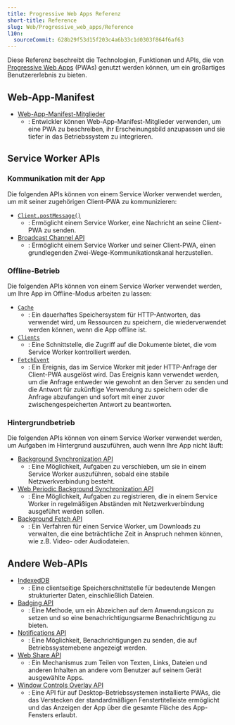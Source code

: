 ```yaml
---
title: Progressive Web Apps Referenz
short-title: Reference
slug: Web/Progressive_web_apps/Reference
l10n:
  sourceCommit: 628b29f53d15f203c4a6b33c1d0303f864f6af63
---
```


Diese Referenz beschreibt die Technologien, Funktionen und APIs, die von [Progressive Web Apps](/de/docs/Web/Progressive_web_apps) (PWAs) genutzt werden können, um ein großartiges Benutzererlebnis zu bieten.

## Web-App-Manifest

- [Web-App-Manifest-Mitglieder](/de/docs/Web/Progressive_web_apps/Manifest)
  - : Entwickler können Web-App-Manifest-Mitglieder verwenden, um eine PWA zu beschreiben, ihr Erscheinungsbild anzupassen und sie tiefer in das Betriebssystem zu integrieren.

## Service Worker APIs

### Kommunikation mit der App

Die folgenden APIs können von einem Service Worker verwendet werden, um mit seiner zugehörigen Client-PWA zu kommunizieren:

- [`Client.postMessage()`](/de/docs/Web/API/Client/postMessage)
  - : Ermöglicht einem Service Worker, eine Nachricht an seine Client-PWA zu senden.
- [Broadcast Channel API](/de/docs/Web/API/Broadcast_Channel_API)
  - : Ermöglicht einem Service Worker und seiner Client-PWA, einen grundlegenden Zwei-Wege-Kommunikationskanal herzustellen.

### Offline-Betrieb

Die folgenden APIs können von einem Service Worker verwendet werden, um Ihre App im Offline-Modus arbeiten zu lassen:

- [`Cache`](/de/docs/Web/API/Cache)
  - : Ein dauerhaftes Speichersystem für HTTP-Antworten, das verwendet wird, um Ressourcen zu speichern, die wiederverwendet werden können, wenn die App offline ist.
- [`Clients`](/de/docs/Web/API/Clients)
  - : Eine Schnittstelle, die Zugriff auf die Dokumente bietet, die vom Service Worker kontrolliert werden.
- [`FetchEvent`](/de/docs/Web/API/FetchEvent)
  - : Ein Ereignis, das im Service Worker mit jeder HTTP-Anfrage der Client-PWA ausgelöst wird. Das Ereignis kann verwendet werden, um die Anfrage entweder wie gewohnt an den Server zu senden und die Antwort für zukünftige Verwendung zu speichern oder die Anfrage abzufangen und sofort mit einer zuvor zwischengespeicherten Antwort zu beantworten.

### Hintergrundbetrieb

Die folgenden APIs können von einem Service Worker verwendet werden, um Aufgaben im Hintergrund auszuführen, auch wenn Ihre App nicht läuft:

- [Background Synchronization API](/de/docs/Web/API/Background_Synchronization_API)
  - : Eine Möglichkeit, Aufgaben zu verschieben, um sie in einem Service Worker auszuführen, sobald eine stabile Netzwerkverbindung besteht.
- [Web Periodic Background Synchronization API](/de/docs/Web/API/Web_Periodic_Background_Synchronization_API)
  - : Eine Möglichkeit, Aufgaben zu registrieren, die in einem Service Worker in regelmäßigen Abständen mit Netzwerkverbindung ausgeführt werden sollen.
- [Background Fetch API](/de/docs/Web/API/Background_Fetch_API)
  - : Ein Verfahren für einen Service Worker, um Downloads zu verwalten, die eine beträchtliche Zeit in Anspruch nehmen können, wie z.B. Video- oder Audiodateien.

## Andere Web-APIs

- [IndexedDB](/de/docs/Web/API/IndexedDB_API)
  - : Eine clientseitige Speicherschnittstelle für bedeutende Mengen strukturierter Daten, einschließlich Dateien.
- [Badging API](/de/docs/Web/API/Badging_API)
  - : Eine Methode, um ein Abzeichen auf dem Anwendungsicon zu setzen und so eine benachrichtigungsarme Benachrichtigung zu bieten.
- [Notifications API](/de/docs/Web/API/Notifications_API)
  - : Eine Möglichkeit, Benachrichtigungen zu senden, die auf Betriebssystemebene angezeigt werden.
- [Web Share API](/de/docs/Web/API/Web_Share_API)
  - : Ein Mechanismus zum Teilen von Texten, Links, Dateien und anderen Inhalten an andere vom Benutzer auf seinem Gerät ausgewählte Apps.
- [Window Controls Overlay API](/de/docs/Web/API/Window_Controls_Overlay_API)
  - : Eine API für auf Desktop-Betriebssystemen installierte PWAs, die das Verstecken der standardmäßigen Fenstertitelleiste ermöglicht und das Anzeigen der App über die gesamte Fläche des App-Fensters erlaubt.
